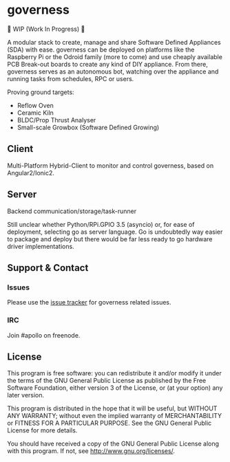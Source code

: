 governess
==========

:construction: WIP (Work In Progress) :construction:

A modular stack to create, manage and share Software Defined Appliances (SDA)
with ease. governess can be deployed on platforms like the Raspberry Pi or the
Odroid family (more to come) and use cheaply available PCB Break-out boards to
create any kind of DIY appliance. From there, governess serves as an autonomous
bot, watching over the appliance and running tasks from schedules, RPC or users.

Proving ground targets:

  - Reflow Oven
  - Ceramic Kiln
  - BLDC/Prop Thrust Analyser
  - Small-scale Growbox (Software Defined Growing)

Client
------

Multi-Platform Hybrid-Client to monitor and control governess,
based on Angular2/Ionic2.

Server
------

Backend communication/storage/task-runner

Still unclear whether Python/RPi.GPIO 3.5 (asyncio) or, for ease of deployment,
selecting go as server language. Go is undoubtedly way easier to package and
deploy but there would be far less ready to go hardware driver implementations.


Support & Contact
-----------------

### Issues

Please use the [issue tracker](https://github.com/apollo-ng/governess/issues)
for governess related issues.

### IRC

Join #apollo on freenode.

License
-------

This program is free software: you can redistribute it and/or modify
it under the terms of the GNU General Public License as published by
the Free Software Foundation, either version 3 of the License, or
(at your option) any later version.

This program is distributed in the hope that it will be useful,
but WITHOUT ANY WARRANTY; without even the implied warranty of
MERCHANTABILITY or FITNESS FOR A PARTICULAR PURPOSE.  See the
GNU General Public License for more details.

You should have received a copy of the GNU General Public License
along with this program.  If not, see <http://www.gnu.org/licenses/>.
